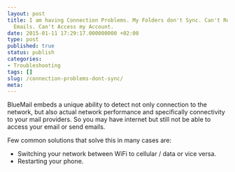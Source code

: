 ```yaml
---
layout: post
title: I am having Connection Problems. My Folders don't Sync. Can't Receive/Send
  Emails. Can't Access my Account.
date: 2015-01-11 17:29:17.000000000 +02:00
type: post
published: true
status: publish
categories:
- Troubleshooting
tags: []
slug: /connection-problems-dont-sync/
meta:
---
```


BlueMail embeds a unique ability to detect not only connection to the network, but also actual network performance and specifically connectivity to your mail providers. So you may have internet but still not be able to access your email or send emails.

Few common solutions that solve this in many cases are:

* Switching your network between WiFi to cellular / data or vice versa.
* Restarting your phone.